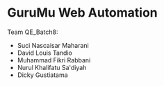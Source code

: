 # GuruMu Web Automation
Team QE_Batch8:
* Suci Nascaisar Maharani
* David Louis Tandio
* Muhammad Fikri Rabbani
* Nurul Khalifatu Sa'diyah
* Dicky Gustiatama
 